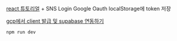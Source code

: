 

[react 튜토리얼](https://supabase.com/docs/guides/getting-started/tutorials/with-react) + SNS Login Google Oauth
localStorage에 token 저장

[gcp에서 client 발급 및 supabase 연동하기](https://supabase.com/docs/learn/auth-deep-dive/auth-google-oauth)

```
npm run dev
```